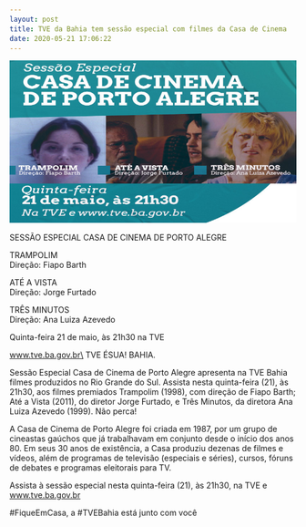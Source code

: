 ```yaml
---
layout: post
title: TVE da Bahia tem sessão especial com filmes da Casa de Cinema
date: 2020-05-21 17:06:22
---
```

![](/uploads/casa-bahia.jpg)

SESSÃO ESPECIAL CASA DE CINEMA DE PORTO ALEGRE

TRAMPOLIM\
Direção: Fiapo Barth

ATÉ A VISTA\
Direção: Jorge Furtado

TRÊS MINUTOS\
Direção: Ana Luiza Azevedo

Quinta-feira 21 de maio, às 21h30 na TVE

www.tve.ba.gov.br\
TVE ÉSUA! BAHIA.

Sessão Especial Casa de Cinema de Porto Alegre apresenta na TVE Bahia filmes produzidos no Rio Grande do Sul. Assista nesta quinta-feira (21), às 21h30, aos filmes premiados Trampolim (1998), com direção de Fiapo Barth; Até a Vista (2011), do diretor Jorge Furtado, e Três Minutos, da diretora Ana Luiza Azevedo (1999). Não perca!

A Casa de Cinema de Porto Alegre foi criada em 1987, por um grupo de cineastas gaúchos que já trabalhavam em conjunto desde o início dos anos 80. Em seus 30 anos de existência, a Casa produziu dezenas de filmes e vídeos, além de programas de televisão (especiais e séries), cursos, fóruns de debates e programas eleitorais para TV.

Assista à sessão especial nesta quinta-feira (21), às 21h30, na TVE e www.tve.ba.gov.br

\#FiqueEmCasa, a #TVEBahia está junto com você
